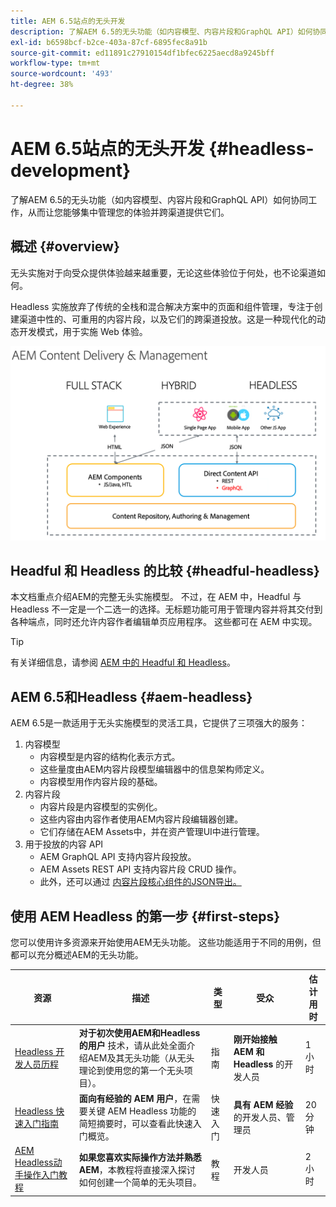 ```yaml
---
title: AEM 6.5站点的无头开发
description: 了解AEM 6.5的无头功能（如内容模型、内容片段和GraphQL API）如何协同工作，从而让您能够集中管理您的体验并跨渠道提供它们。
exl-id: b6598bcf-b2ce-403a-87cf-6895fec8a91b
source-git-commit: ed11891c27910154df1bfec6225aecd8a9245bff
workflow-type: tm+mt
source-wordcount: '493'
ht-degree: 38%

---
```


# AEM 6.5站点的无头开发 {#headless-development}

了解AEM 6.5的无头功能（如内容模型、内容片段和GraphQL API）如何协同工作，从而让您能够集中管理您的体验并跨渠道提供它们。

## 概述 {#overview}

无头实施对于向受众提供体验越来越重要，无论这些体验位于何处，也不论渠道如何。

Headless 实施放弃了传统的全栈和混合解决方案中的页面和组件管理，专注于创建渠道中性的、可重用的内容片段，以及它们的跨渠道投放。这是一种现代化的动态开发模式，用于实施 Web 体验。

![AEM 实施模型](assets/aem-implementation-models.png)

## Headful 和 Headless 的比较 {#headful-headless}

本文档重点介绍AEM的完整无头实施模型。 不过，在 AEM 中，Headful 与 Headless 不一定是一个二选一的选择。无标题功能可用于管理内容并将其交付到各种端点，同时还允许内容作者编辑单页应用程序。 这些都可在 AEM 中实现。

>[!TIP]
>
>有关详细信息，请参阅 [AEM 中的 Headful 和 Headless](/help/sites-developing/headful-headless.md)。

## AEM 6.5和Headless {#aem-headless}

AEM 6.5是一款适用于无头实施模型的灵活工具，它提供了三项强大的服务：

1. 内容模型
   * 内容模型是内容的结构化表示方式。
   * 这些量度由AEM内容片段模型编辑器中的信息架构师定义。
   * 内容模型用作内容片段的基础。
1. 内容片段
   * 内容片段是内容模型的实例化。
   * 这些内容由内容作者使用AEM内容片段编辑器创建。
   * 它们存储在AEM Assets中，并在资产管理UI中进行管理。
1. 用于投放的内容 API
   * AEM GraphQL API 支持内容片段投放。
   * AEM Assets REST API 支持内容片段 CRUD 操作。
   * 此外，还可以通过 [内容片段核心组件的JSON导出。](https://experienceleague.adobe.com/docs/experience-manager-core-components/using/components/content-fragment-component.html?lang=zh-Hans)

## 使用 AEM Headless 的第一步 {#first-steps}

您可以使用许多资源来开始使用AEM无头功能。 这些功能适用于不同的用例，但都可以充分概述AEM的无头功能。

| 资源 | 描述 | 类型 | 受众 | 估计用时 |
|---|---|---|---|---|
| [Headless 开发人员历程](/help/journey-headless/developer/overview.md) | **对于初次使用AEM和Headless的用户** 技术，请从此处全面介绍AEM及其无头功能（从无头理论到使用您的第一个无头项目）。 | 指南 | **刚开始接触 AEM 和 Headless** 的开发人员 | 1 小时 |
| [Headless 快速入门指南](/help/sites-developing/headless/getting-started/introduction.md) | **面向有经验的 AEM 用户**，在需要关键 AEM Headless 功能的简短摘要时，可以查看此快速入门概览。 | 快速入门 | **具有 AEM 经验**&#x200B;的开发人员、管理员 | 20 分钟 |
| [AEM Headless动手操作入门教程](https://experienceleague.adobe.com/docs/experience-manager-learn/getting-started-with-aem-headless/graphql/multi-step/overview.html?lang=zh-Hans) | **如果您喜欢实际操作方法并熟悉AEM**，本教程将直接深入探讨如何创建一个简单的无头项目。 | 教程 | 开发人员 | 2 小时 |
